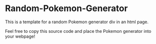 # Random-Pokemon-Generator

This is a template for a random Pokemon generator div in an html page.

Feel free to copy this source code and place the Pokemon generator into your webpage!
